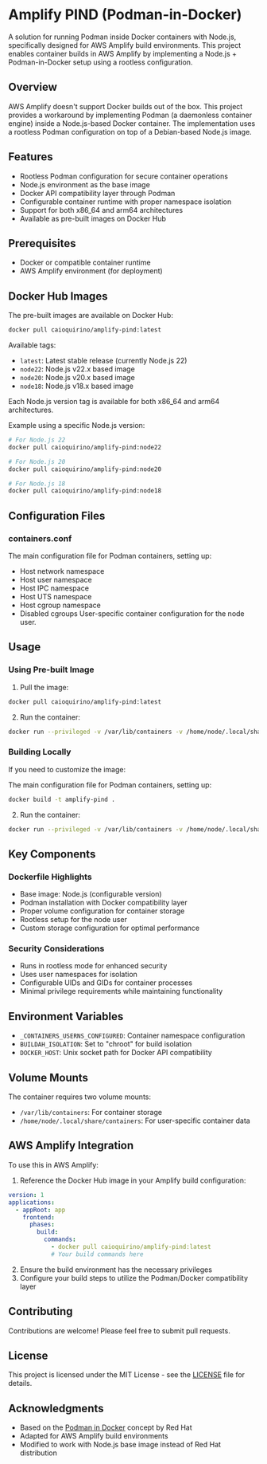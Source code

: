 # Amplify PIND (Podman-in-Docker)

A solution for running Podman inside Docker containers with Node.js, specifically designed for AWS Amplify build environments. This project enables container builds in AWS Amplify by implementing a Node.js + Podman-in-Docker setup using a rootless configuration.

## Overview

AWS Amplify doesn't support Docker builds out of the box. This project provides a workaround by implementing Podman (a daemonless container engine) inside a Node.js-based Docker container. The implementation uses a rootless Podman configuration on top of a Debian-based Node.js image.

## Features

- Rootless Podman configuration for secure container operations
- Node.js environment as the base image
- Docker API compatibility layer through Podman
- Configurable container runtime with proper namespace isolation
- Support for both x86_64 and arm64 architectures
- Available as pre-built images on Docker Hub

## Prerequisites

- Docker or compatible container runtime
- AWS Amplify environment (for deployment)

## Docker Hub Images

The pre-built images are available on Docker Hub:

```bash
docker pull caioquirino/amplify-pind:latest
```

Available tags:
- `latest`: Latest stable release (currently Node.js 22)
- `node22`: Node.js v22.x based image
- `node20`: Node.js v20.x based image
- `node18`: Node.js v18.x based image

Each Node.js version tag is available for both x86_64 and arm64 architectures.

Example using a specific Node.js version:
```bash
# For Node.js 22
docker pull caioquirino/amplify-pind:node22

# For Node.js 20
docker pull caioquirino/amplify-pind:node20

# For Node.js 18
docker pull caioquirino/amplify-pind:node18
```

## Configuration Files

### containers.conf
The main configuration file for Podman containers, setting up:
- Host network namespace
- Host user namespace
- Host IPC namespace
- Host UTS namespace
- Host cgroup namespace
- Disabled cgroups
User-specific container configuration for the node user.

## Usage

### Using Pre-built Image

1. Pull the image:
```bash
docker pull caioquirino/amplify-pind:latest
```

2. Run the container:
```bash
docker run --privileged -v /var/lib/containers -v /home/node/.local/share/containers caioquirino/amplify-pind:latest
```

### Building Locally

If you need to customize the image:

The main configuration file for Podman containers, setting up:
```bash
docker build -t amplify-pind .
```

2. Run the container:
```bash
docker run --privileged -v /var/lib/containers -v /home/node/.local/share/containers amplify-pind
```

## Key Components

### Dockerfile Highlights

- Base image: Node.js (configurable version)
- Podman installation with Docker compatibility layer
- Proper volume configuration for container storage
- Rootless setup for the node user
- Custom storage configuration for optimal performance

### Security Considerations

- Runs in rootless mode for enhanced security
- Uses user namespaces for isolation
- Configurable UIDs and GIDs for container processes
- Minimal privilege requirements while maintaining functionality

## Environment Variables

- `_CONTAINERS_USERNS_CONFIGURED`: Container namespace configuration
- `BUILDAH_ISOLATION`: Set to "chroot" for build isolation
- `DOCKER_HOST`: Unix socket path for Docker API compatibility

## Volume Mounts

The container requires two volume mounts:
- `/var/lib/containers`: For container storage
- `/home/node/.local/share/containers`: For user-specific container data

## AWS Amplify Integration

To use this in AWS Amplify:

1. Reference the Docker Hub image in your Amplify build configuration:
```yaml
version: 1
applications:
  - appRoot: app
    frontend:
      phases:
        build:
          commands:
            - docker pull caioquirino/amplify-pind:latest
            # Your build commands here
```

2. Ensure the build environment has the necessary privileges
3. Configure your build steps to utilize the Podman/Docker compatibility layer

## Contributing

Contributions are welcome! Please feel free to submit pull requests.

## License

This project is licensed under the MIT License - see the [LICENSE](LICENSE) file for details.

## Acknowledgments

- Based on the [Podman in Docker](https://www.redhat.com/en/blog/podman-inside-container) concept by Red Hat
- Adapted for AWS Amplify build environments
- Modified to work with Node.js base image instead of Red Hat distribution 
